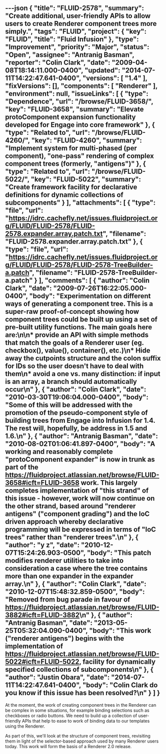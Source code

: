 ---json
{
  "title": "FLUID-2578",
  "summary": "Create additional, user-friendly APIs to allow users to create Renderer component trees more simply.",
  "tags": "FLUID",
  "project": {
    "key": "FLUID",
    "title": "Fluid Infusion"
  },
  "type": "Improvement",
  "priority": "Major",
  "status": "Open",
  "assignee": "Antranig Basman",
  "reporter": "Colin Clark",
  "date": "2009-04-08T18:14:11.000-0400",
  "updated": "2014-07-11T14:22:47.641-0400",
  "versions": [
    "1.4"
  ],
  "fixVersions": [],
  "components": [
    "Renderer"
  ],
  "environment": null,
  "issueLinks": [
    {
      "type": "Dependence",
      "url": "/browse/FLUID-3658/",
      "key": "FLUID-3658",
      "summary": "Elevate protoComponent expansion functionality developed for Engage into core framework"
    },
    {
      "type": "Related to",
      "url": "/browse/FLUID-4260/",
      "key": "FLUID-4260",
      "summary": "Implement system for multi-phased (per component), \"one-pass\" rendering of complex component trees (formerly, \"antigens\")"
    },
    {
      "type": "Related to",
      "url": "/browse/FLUID-5022/",
      "key": "FLUID-5022",
      "summary": "Create framework facility for declarative definitions for dynamic collections of subcomponents"
    }
  ],
  "attachments": [
    {
      "type": "file",
      "url": "https://idrc.cachefly.net/issues.fluidproject.org/FLUID/FLUID-2578/FLUID-2578.expander.array.patch.txt",
      "filename": "FLUID-2578.expander.array.patch.txt"
    },
    {
      "type": "file",
      "url": "https://idrc.cachefly.net/issues.fluidproject.org/FLUID/FLUID-2578/FLUID-2578-TreeBuilder-a.patch",
      "filename": "FLUID-2578-TreeBuilder-a.patch"
    }
  ],
  "comments": [
    {
      "author": "Colin Clark",
      "date": "2009-07-26T16:22:05.000-0400",
      "body": "Experimentation on different ways of generating a component tree. This is a super-raw proof-of-concept showing how component trees could be built up using a set of pre-built utility functions. The main goals here are:\n\n* provide an API with simple methods that match the goals of a Renderer user (eg. checkbox(), value(), container(), etc.)\n* Hide away the cutpoints structure and the colon suffix for IDs so the user doesn't have to deal with them\n* avoid a one vs. many distinction: if input is an array, a branch should automatically occur\n"
    },
    {
      "author": "Colin Clark",
      "date": "2010-03-30T19:06:04.000-0400",
      "body": "Some of this will be addressed with the promotion of the pseudo-component style of building trees from Engage into Infusion for 1.4. The rest will, hopefully, be address in 1.5 and 1.6.\n"
    },
    {
      "author": "Antranig Basman",
      "date": "2010-08-02T01:06:41.897-0400",
      "body": "A working and reasonably complete \"protoComponent expander\" is now in trunk as part of the <https://fluidproject.atlassian.net/browse/FLUID-3658#icft=FLUID-3658> work. This largely completes implementation of \"this strand\" of this issue - however, work will now continue on the other strand, based around \"renderer antigens\" (\"component grading\") and the IoC driven approach whereby declarative programming will be expressed in terms of \"IoC trees\" rather than \"renderer trees\".\n"
    },
    {
      "author": "y z",
      "date": "2010-12-07T15:24:26.903-0500",
      "body": "This patch modifies renderer utilities to take into consideration a case where the tree contains more than one expander in the expander array.\n"
    },
    {
      "author": "Colin Clark",
      "date": "2010-12-07T15:48:32.859-0500",
      "body": "Removed from bug parade in favour of <https://fluidproject.atlassian.net/browse/FLUID-3882#icft=FLUID-3882>\n"
    },
    {
      "author": "Antranig Basman",
      "date": "2013-05-25T05:32:04.090-0400",
      "body": "This work (\"renderer antigens\") begins with the implementation of <https://fluidproject.atlassian.net/browse/FLUID-5022#icft=FLUID-5022>, facility for dynamically specified collections of subcomponents\n"
    },
    {
      "author": "Justin Obara",
      "date": "2014-07-11T14:22:47.641-0400",
      "body": "Colin Clark do you know if this issue has been resolved?\n"
    }
  ]
}
---
At the moment, the work of creating component trees in the Renderer can be complex in some situations, for example binding selections such as checkboxes or radio buttons. We need to build up a collection of user-friendly APIs that help to ease to work of binding data to our templates using the Renderer.

As part of this, we'll look at the structure of component trees, revisiting them in light of the selector-based approach used by many Renderer users today. This work will form the basis of a Renderer 2.0 release.

        